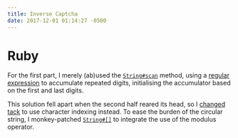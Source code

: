 ```yaml
---
title: Inverse Captcha
date: 2017-12-01 01:14:27 -0500
---
```

# Ruby
For the first part, I merely (ab)used the [`String#scan`][1] method, using a
[regular expression][p1] to accumulate repeated digits, initialising the
accumulator based on the first and last digits.

This solution fell apart when the second half reared its head, so I [changed
tack][p2] to use character indexing instead. To ease the burden of the circular
string, I monkey-patched [`String#[]`][2] to integrate the use of the modulus
operator.

[1]: http://ruby-doc.org/core-2.4.2/String.html#method-i-scan
[2]: http://ruby-doc.org/core-2.4.2/String.html#method-i-5B-5D
[p1]: https://github.com/slyfoxza/advent-of-code/blob/a5d27993fd3ba4602bd7478b68349e7f89ddb4dd/2017/01/test1.rb#L4
[p2]: https://github.com/slyfoxza/advent-of-code/blob/094c5a21c2b56f0d4c1de95f5f2ce959c40ed411/2017/01/test1.rb
